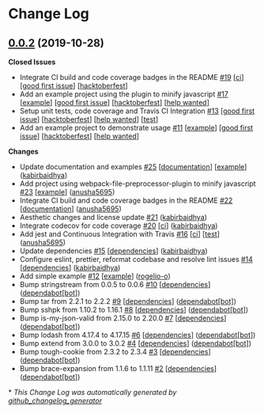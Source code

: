 # Change Log

## [0.0.2](https://github.com/kabirbaidhya/webpack-file-preprocessor-plugin/tree/0.0.2) (2019-10-28)
**Closed Issues**

- Integrate CI build and code coverage badges in the README [\#19](https://github.com/kabirbaidhya/webpack-file-preprocessor-plugin/issues/19) [[ci](https://github.com/kabirbaidhya/webpack-file-preprocessor-plugin/labels/ci)] [[good first issue](https://github.com/kabirbaidhya/webpack-file-preprocessor-plugin/labels/good%20first%20issue)] [[hacktoberfest](https://github.com/kabirbaidhya/webpack-file-preprocessor-plugin/labels/hacktoberfest)]
- Add an example project using the plugin to minify javascript [\#17](https://github.com/kabirbaidhya/webpack-file-preprocessor-plugin/issues/17) [[example](https://github.com/kabirbaidhya/webpack-file-preprocessor-plugin/labels/example)] [[good first issue](https://github.com/kabirbaidhya/webpack-file-preprocessor-plugin/labels/good%20first%20issue)] [[hacktoberfest](https://github.com/kabirbaidhya/webpack-file-preprocessor-plugin/labels/hacktoberfest)] [[help wanted](https://github.com/kabirbaidhya/webpack-file-preprocessor-plugin/labels/help%20wanted)]
- Setup unit tests, code coverage and Travis CI Integration [\#13](https://github.com/kabirbaidhya/webpack-file-preprocessor-plugin/issues/13) [[good first issue](https://github.com/kabirbaidhya/webpack-file-preprocessor-plugin/labels/good%20first%20issue)] [[hacktoberfest](https://github.com/kabirbaidhya/webpack-file-preprocessor-plugin/labels/hacktoberfest)] [[help wanted](https://github.com/kabirbaidhya/webpack-file-preprocessor-plugin/labels/help%20wanted)] [[test](https://github.com/kabirbaidhya/webpack-file-preprocessor-plugin/labels/test)]
- Add an example project to demonstrate usage [\#11](https://github.com/kabirbaidhya/webpack-file-preprocessor-plugin/issues/11) [[example](https://github.com/kabirbaidhya/webpack-file-preprocessor-plugin/labels/example)] [[good first issue](https://github.com/kabirbaidhya/webpack-file-preprocessor-plugin/labels/good%20first%20issue)] [[hacktoberfest](https://github.com/kabirbaidhya/webpack-file-preprocessor-plugin/labels/hacktoberfest)] [[help wanted](https://github.com/kabirbaidhya/webpack-file-preprocessor-plugin/labels/help%20wanted)]

**Changes**

- Update documentation and examples [\#25](https://github.com/kabirbaidhya/webpack-file-preprocessor-plugin/pull/25) [[documentation](https://github.com/kabirbaidhya/webpack-file-preprocessor-plugin/labels/documentation)] [[example](https://github.com/kabirbaidhya/webpack-file-preprocessor-plugin/labels/example)] ([kabirbaidhya](https://github.com/kabirbaidhya))
- Add project using webpack-file-preprocessor-plugin to minify javascript [\#23](https://github.com/kabirbaidhya/webpack-file-preprocessor-plugin/pull/23) [[example](https://github.com/kabirbaidhya/webpack-file-preprocessor-plugin/labels/example)] ([anusha5695](https://github.com/anusha5695))
- Integrate CI build and code coverage badges in the README [\#22](https://github.com/kabirbaidhya/webpack-file-preprocessor-plugin/pull/22) [[documentation](https://github.com/kabirbaidhya/webpack-file-preprocessor-plugin/labels/documentation)] ([anusha5695](https://github.com/anusha5695))
- Aesthetic changes and license update [\#21](https://github.com/kabirbaidhya/webpack-file-preprocessor-plugin/pull/21) ([kabirbaidhya](https://github.com/kabirbaidhya))
- Integrate codecov for code coverage [\#20](https://github.com/kabirbaidhya/webpack-file-preprocessor-plugin/pull/20) [[ci](https://github.com/kabirbaidhya/webpack-file-preprocessor-plugin/labels/ci)] ([kabirbaidhya](https://github.com/kabirbaidhya))
- Add jest and Continuous Integration with Travis  [\#16](https://github.com/kabirbaidhya/webpack-file-preprocessor-plugin/pull/16) [[ci](https://github.com/kabirbaidhya/webpack-file-preprocessor-plugin/labels/ci)] [[test](https://github.com/kabirbaidhya/webpack-file-preprocessor-plugin/labels/test)] ([anusha5695](https://github.com/anusha5695))
- Update dependencies [\#15](https://github.com/kabirbaidhya/webpack-file-preprocessor-plugin/pull/15) [[dependencies](https://github.com/kabirbaidhya/webpack-file-preprocessor-plugin/labels/dependencies)] ([kabirbaidhya](https://github.com/kabirbaidhya))
- Configure eslint, prettier, reformat codebase and resolve lint issues [\#14](https://github.com/kabirbaidhya/webpack-file-preprocessor-plugin/pull/14) [[dependencies](https://github.com/kabirbaidhya/webpack-file-preprocessor-plugin/labels/dependencies)] ([kabirbaidhya](https://github.com/kabirbaidhya))
- Add simple example [\#12](https://github.com/kabirbaidhya/webpack-file-preprocessor-plugin/pull/12) [[example](https://github.com/kabirbaidhya/webpack-file-preprocessor-plugin/labels/example)] ([rogelio-o](https://github.com/rogelio-o))
- Bump stringstream from 0.0.5 to 0.0.6 [\#10](https://github.com/kabirbaidhya/webpack-file-preprocessor-plugin/pull/10) [[dependencies](https://github.com/kabirbaidhya/webpack-file-preprocessor-plugin/labels/dependencies)] ([dependabot[bot]](https://github.com/apps/dependabot))
- Bump tar from 2.2.1 to 2.2.2 [\#9](https://github.com/kabirbaidhya/webpack-file-preprocessor-plugin/pull/9) [[dependencies](https://github.com/kabirbaidhya/webpack-file-preprocessor-plugin/labels/dependencies)] ([dependabot[bot]](https://github.com/apps/dependabot))
- Bump sshpk from 1.10.2 to 1.16.1 [\#8](https://github.com/kabirbaidhya/webpack-file-preprocessor-plugin/pull/8) [[dependencies](https://github.com/kabirbaidhya/webpack-file-preprocessor-plugin/labels/dependencies)] ([dependabot[bot]](https://github.com/apps/dependabot))
- Bump is-my-json-valid from 2.15.0 to 2.20.0 [\#7](https://github.com/kabirbaidhya/webpack-file-preprocessor-plugin/pull/7) [[dependencies](https://github.com/kabirbaidhya/webpack-file-preprocessor-plugin/labels/dependencies)] ([dependabot[bot]](https://github.com/apps/dependabot))
- Bump lodash from 4.17.4 to 4.17.15 [\#6](https://github.com/kabirbaidhya/webpack-file-preprocessor-plugin/pull/6) [[dependencies](https://github.com/kabirbaidhya/webpack-file-preprocessor-plugin/labels/dependencies)] ([dependabot[bot]](https://github.com/apps/dependabot))
- Bump extend from 3.0.0 to 3.0.2 [\#4](https://github.com/kabirbaidhya/webpack-file-preprocessor-plugin/pull/4) [[dependencies](https://github.com/kabirbaidhya/webpack-file-preprocessor-plugin/labels/dependencies)] ([dependabot[bot]](https://github.com/apps/dependabot))
- Bump tough-cookie from 2.3.2 to 2.3.4 [\#3](https://github.com/kabirbaidhya/webpack-file-preprocessor-plugin/pull/3) [[dependencies](https://github.com/kabirbaidhya/webpack-file-preprocessor-plugin/labels/dependencies)] ([dependabot[bot]](https://github.com/apps/dependabot))
- Bump brace-expansion from 1.1.6 to 1.1.11 [\#2](https://github.com/kabirbaidhya/webpack-file-preprocessor-plugin/pull/2) [[dependencies](https://github.com/kabirbaidhya/webpack-file-preprocessor-plugin/labels/dependencies)] ([dependabot[bot]](https://github.com/apps/dependabot))



\* *This Change Log was automatically generated by [github_changelog_generator](https://github.com/skywinder/Github-Changelog-Generator)*